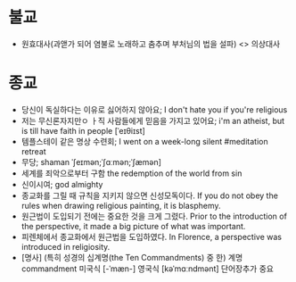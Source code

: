 # 불교
* 원효대사(과앧가 되어 염불로 노래하고 춤추며 부처님의 법을 설파) <> 의상대사

# 종교
* 당신이 독실하다는 이유로 싫어하지 않아요; I don't hate you if you're religious 
* 저는 무신론자지만ㅇ ㅏ직 사람들에게 믿음을 가지고 있어요; i'm an atheist, but is till have faith in people [ˈeɪθiɪst]
* 템플스테이 같은 명상 수련회; I went on a week-long silent #meditation retreat
* 무당; shaman ˈʃeɪmən;ˈʃɑːmən;ˈʃæmən]
* 세계를 죄악으로부터 구함 the redemption of the world from sin 
* 신이시여; god almighty
* 종교화를 그릴 때 규칙을 지키지 않으면 신성모독이다. 
If you do not obey the rules when drawing religious painting, it is blasphemy.
* 원근법이 도입되기 전에는 중요한 것을 크게 그렸다.
  Prior to the introduction of the perspective, it made a big picture of what was important.
* 피렌체에서 종교화에서 원근법을 도입하였다. 
In Florence, a perspective was introduced in religiosity.
* [명사] (특히 성경의 십계명(the Ten Commandments) 중 한) 계명 commandment 미국식 [-ˈmæn-]  영국식 [kəˈmɑːndmənt]   단어장추가  중요